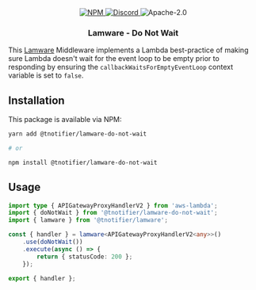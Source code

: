 <div align="center">
    <a href="https://www.npmjs.com/package/@tnotifier/lamware-do-not-wait" target="_blank">
        <img src="https://img.shields.io/npm/v/@tnotifier/lamware-do-not-wait?style=flat-square" alt="NPM" />
    </a>
    <a href="https://discord.gg/XMrHXtN" target="_blank">
        <img src="https://img.shields.io/discord/123906549860139008?color=7289DA&label=discord&logo=discord&logoColor=FFFFFF&style=flat-square" alt="Discord" />
    </a>
    <img src="https://img.shields.io/npm/l/@tnotifier/lamware-do-not-wait?style=flat-square" alt="Apache-2.0" />
    <h3>Lamware - Do Not Wait</h3>
</div>

This [Lamware](https://github.com/tnotifier/lamware) Middleware implements a Lambda best-practice of making sure Lambda doesn't wait for the event loop to be empty prior to responding by ensuring the `callbackWaitsForEmptyEventLoop` context variable is set to `false`.

## Installation

This package is available via NPM:

```bash
yarn add @tnotifier/lamware-do-not-wait

# or

npm install @tnotifier/lamware-do-not-wait
```

## Usage

```typescript
import type { APIGatewayProxyHandlerV2 } from 'aws-lambda';
import { doNotWait } from '@tnotifier/lamware-do-not-wait';
import { lamware } from '@tnotifier/lamware';

const { handler } = lamware<APIGatewayProxyHandlerV2<any>>()
    .use(doNotWait())
    .execute(async () => {
        return { statusCode: 200 };
    });

export { handler };
```
